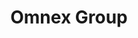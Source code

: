 ---
title: Omnex Group
slug: omnex-group
updated-on: '2024-05-30T13:44:31.749Z'
created-on: '2024-05-30T13:41:46.671Z'
published-on: '2024-05-30T13:54:32.469Z'
f_city-state-2:
- cms/city/forest-ca.md
- cms/city/escondido-ca.md
- cms/city/riverside-ca.md
- cms/city/la-habra-ca.md
f_locations:
- cms/payday-loan/omnex-group-23243.md
- cms/payday-loan/omnex-group-23244.md
- cms/payday-loan/omnex-group-23245.md
- cms/payday-loan/omnex-group-23246.md
f_states:
- cms/state/california.md
layout: '[company].html'
tags: company
---